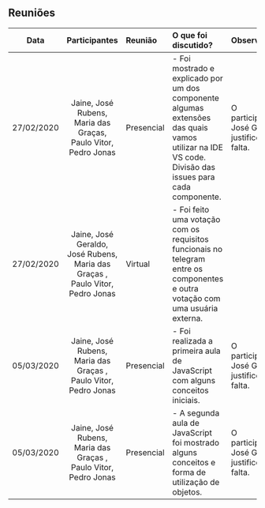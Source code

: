 ## Reuniões
| Data | Participantes | Reunião| O que foi discutido?|Observações|
| :---: | :-----------: | :----- | :------------------ | :---------|
|27/02/2020 | Jaine, José Rubens, Maria das Graças, Paulo Vitor, Pedro Jonas|Presencial| - Foi mostrado e explicado por um dos componente algumas extensões das quais vamos utilizar na IDE VS code. Divisão das issues para cada componente.|O participante José Geraldo justificou a falta.|
|27/02/2020|Jaine, José Geraldo, José Rubens, Maria das Graças , Paulo Vitor, Pedro Jonas|Virtual|- Foi feito uma votação com os requisitos funcionais no telegram entre os componentes e outra votação com uma usuária externa.|
|05/03/2020|Jaine, José Rubens, Maria das Graças , Paulo Vitor, Pedro Jonas| Presencial|- Foi realizada a primeira aula de JavaScript com alguns conceitos iniciais.|O participante José Geraldo justificou a falta.|
|05/03/2020|Jaine, José Rubens, Maria das Graças , Paulo Vitor, Pedro Jonas| Presencial|- A segunda aula de JavaScript foi mostrado alguns conceitos e forma de utilização de objetos.|O participante José Geraldo justificou a falta.|
